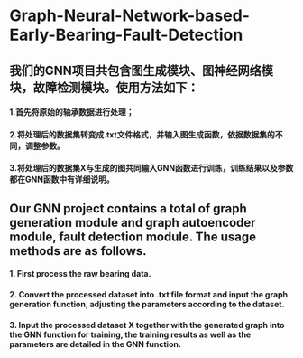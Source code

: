 # Graph-Neural-Network-based-Early-Bearing-Fault-Detection
## 我们的GNN项目共包含图生成模块、图神经网络模块，故障检测模块。使用方法如下：
#### 1.首先将原始的轴承数据进行处理；
#### 2.将处理后的数据集转变成.txt文件格式，并输入图生成函数，依据数据集的不同，调整参数。
#### 3.将处理后的数据集X与生成的图共同输入GNN函数进行训练，训练结果以及参数都在GNN函数中有详细说明。
## Our GNN project contains a total of graph generation module and graph autoencoder module, fault detection module. The usage methods are as follows.
#### 1. First process the raw bearing data.
#### 2. Convert the processed dataset into .txt file format and input the graph generation function, adjusting the parameters according to the dataset.
#### 3. Input the processed dataset X together with the generated graph into the GNN function for training, the training results as well as the parameters are detailed in the GNN function.
